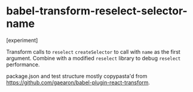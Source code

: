 # babel-transform-reselect-selector-name

[experiment]

Transform calls to `reselect` `createSelector` to call with `name` as the first argument. Combine with a modified `reselect` library to debug `reselect` performance.


package.json and test structure mostly copypasta'd from https://github.com/gaearon/babel-plugin-react-transform.
